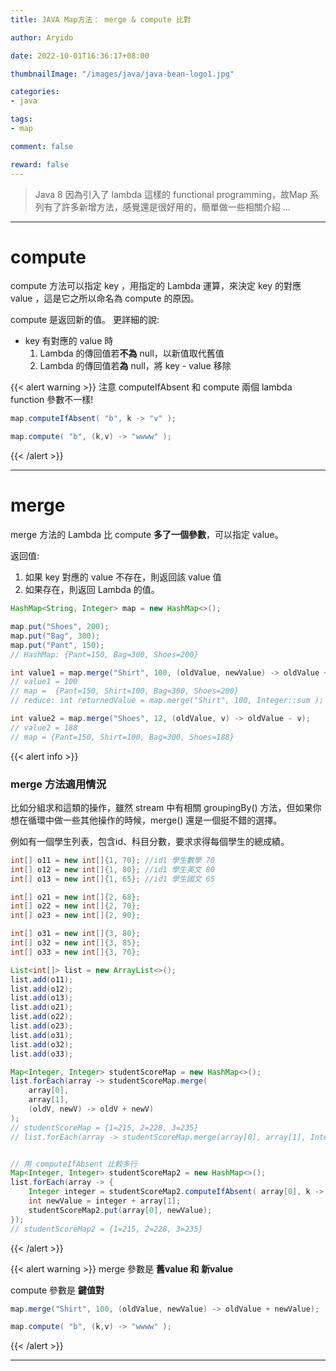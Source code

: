```yaml
---
title: JAVA Map方法： merge & compute 比對

author: Aryido

date: 2022-10-01T16:36:17+08:00

thumbnailImage: "/images/java/java-bean-logo1.jpg"

categories:
- java

tags:
- map

comment: false

reward: false
---
```

<!--BODY-->
> Java 8 因為引入了 lambda 這樣的 functional programming，故Map 系列有了許多新增方法，感覺還是很好用的，簡單做一些相關介紹 ...

<!--more-->

---

# compute
compute 方法可以指定 key ，用指定的 Lambda 運算，來決定 key 的對應 value ，這是它之所以命名為 compute 的原因。

compute 是返回新的值。 更詳細的說:
- key 有對應的 value 時
   1. Lambda 的傳回值若**不為** null，以新值取代舊值
   2. Lambda 的傳回值若**為** null，將 key -  value 移除

{{< alert warning >}}
注意 computeIfAbsent 和 compute 兩個 lambda function 參數不一樣!
```java
map.computeIfAbsent( "b", k -> "v" );

map.compute( "b", (k,v) -> "wwww" );
```

{{< /alert >}}

---

# merge
merge 方法的 Lambda 比 compute **多了一個參數**，可以指定 value。

返回值:
1. 如果 key 對應的 value 不存在，則返回該 value 值
2. 如果存在，則返回 Lambda 的值。

```java
HashMap<String, Integer> map = new HashMap<>();

map.put("Shoes", 200);
map.put("Bag", 300);
map.put("Pant", 150);
// HashMap: {Pant=150, Bag=300, Shoes=200}

int value1 = map.merge("Shirt", 100, (oldValue, newValue) -> oldValue + newValue);
// value1 = 100
// map =  {Pant=150, Shirt=100, Bag=300, Shoes=200}
// reduce: int returnedValue = map.merge("Shirt", 100, Integer::sum );

int value2 = map.merge("Shoes", 12, (oldValue, v) -> oldValue - v);
// value2 = 188
// map = {Pant=150, Shirt=100, Bag=300, Shoes=188}
```

{{< alert info >}}
### merge 方法適用情況
比如分組求和這類的操作，雖然 stream 中有相關 groupingBy() 方法，但如果你想在循環中做一些其他操作的時候，merge() 還是一個挺不錯的選擇。

例如有一個學生列表，包含id、科目分數，要求求得每個學生的總成績。

```java
int[] o11 = new int[]{1, 70}; //id1 學生數學 70
int[] o12 = new int[]{1, 80}; //id1 學生英文 80
int[] o13 = new int[]{1, 65}; //id1 學生國文 65

int[] o21 = new int[]{2, 68};
int[] o22 = new int[]{2, 70};
int[] o23 = new int[]{2, 90};

int[] o31 = new int[]{3, 80};
int[] o32 = new int[]{3, 85};
int[] o33 = new int[]{3, 70};

List<int[]> list = new ArrayList<>();
list.add(o11);
list.add(o12);
list.add(o13);
list.add(o21);
list.add(o22);
list.add(o23);
list.add(o31);
list.add(o32);
list.add(o33);

Map<Integer, Integer> studentScoreMap = new HashMap<>();
list.forEach(array -> studentScoreMap.merge(
    array[0],
    array[1],
    (oldV, newV) -> oldV + newV)
);
// studentScoreMap = {1=215, 2=228, 3=235}
// list.forEach(array -> studentScoreMap.merge(array[0], array[1], Integer::sum ));


// 用 computeIfAbsent 比較多行
Map<Integer, Integer> studentScoreMap2 = new HashMap<>();
list.forEach(array -> {
    Integer integer = studentScoreMap2.computeIfAbsent( array[0], k -> 0 );
    int newValue = integer + array[1];
    studentScoreMap2.put(array[0], newValue);
});
// studentScoreMap2 = {1=215, 2=228, 3=235}

```

{{< /alert >}}

{{< alert warning >}}
merge 參數是 **舊value 和 新value**

compute 參數是 **鍵值對**
```java
map.merge("Shirt", 100, (oldValue, newValue) -> oldValue + newValue);

map.compute( "b", (k,v) -> "wwww" );
```

{{< /alert >}}

---
